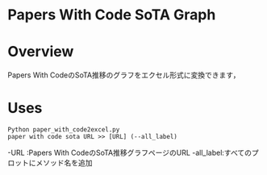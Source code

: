 # Papers With Code SoTA Graph

# Overview
Papers With CodeのSoTA推移のグラフをエクセル形式に変換できます，

# Uses
```
Python paper_with_code2excel.py
paper with code sota URL >> [URL] (--all_label)
```
   -URL :Papers With CodeのSoTA推移グラフページのURL
   -all_label:すべてのプロットにメソッド名を追加
